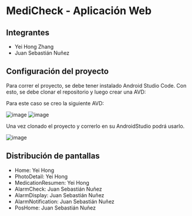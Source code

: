 # MediCheck - Aplicación Web

## Integrantes

- Yei Hong Zhang
- Juan Sebastián Nuñez

## Configuración del proyecto

Para correr el proyecto, se debe tener instalado Android Studio Code. Con esto, se debe clonar el repositorio y luego crear una AVD:

Para este caso se creo la siguiente AVD:

![image](https://github.com/user-attachments/assets/28b14156-3e57-43cb-950c-f692958d5bdd)
![image](https://github.com/user-attachments/assets/74e3446a-20ac-49ee-adc3-4f68277e676c)

Una vez clonado el proyecto y correrlo en su AndroidStudio podrá usarlo.

![image](https://github.com/user-attachments/assets/0339b5ba-5296-4698-8e33-958794ee3947)


## Distribución de pantallas

- Home: Yei Hong
- PhotoDetail: Yei Hong
- MedicationResumen: Yei Hong
- AlarmCheck: Juan Sebastián Nuñez
- AlarmDisplay: Juan Sebastián Nuñez
- AlarmNotification: Juan Sebastián Nuñez
- PosHome: Juan Sebastián Nuñez

